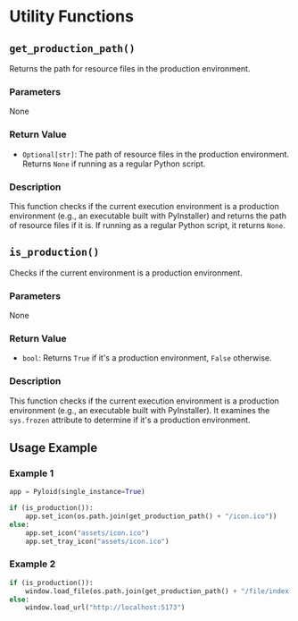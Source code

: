 # Utility Functions

## `get_production_path()`

Returns the path for resource files in the production environment.

### Parameters

None

### Return Value

- `Optional[str]`: The path of resource files in the production environment. Returns `None` if running as a regular Python script.

### Description

This function checks if the current execution environment is a production environment (e.g., an executable built with PyInstaller) and returns the path of resource files if it is. If running as a regular Python script, it returns `None`.

## `is_production()`

Checks if the current environment is a production environment.

### Parameters

None

### Return Value

- `bool`: Returns `True` if it's a production environment, `False` otherwise.

### Description

This function checks if the current execution environment is a production environment (e.g., an executable built with PyInstaller). It examines the `sys.frozen` attribute to determine if it's a production environment.

## Usage Example

### Example 1

```python
app = Pyloid(single_instance=True)

if (is_production()):
    app.set_icon(os.path.join(get_production_path() + "/icon.ico"))
else:
    app.set_icon("assets/icon.ico")
    app.set_tray_icon("assets/icon.ico")
```

### Example 2

```python
if (is_production()):
    window.load_file(os.path.join(get_production_path() + "/file/index.html"))
else:
    window.load_url("http://localhost:5173")
```
